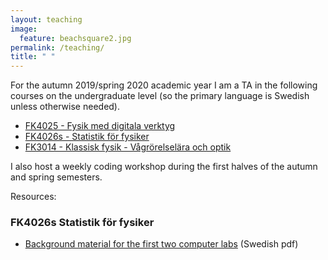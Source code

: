 ```yaml
---
layout: teaching
image:
  feature: beachsquare2.jpg
permalink: /teaching/
title: " "
---
```


For the autumn 2019/spring 2020 academic year I am a TA in the following courses on the undergraduate level (so the primary language is Swedish unless otherwise needed).
  * [FK4025 - Fysik med digitala verktyg](https://www.fysik.su.se/utbildning/program-kurser/kursfakta-och-scheman?kurs=FK4025)
  * [FK4026s - Statistik för fysiker](https://www.fysik.su.se/utbildning/program-kurser/kursfakta-och-scheman?kurs=FK4026)
  * [FK3014 - Klassisk fysik - Vågrörelselära och optik](https://www.fysik.su.se/utbildning/program-kurser/kursfakta-och-scheman?kurs=FK3014)

I also host a weekly coding workshop during the first halves of the autumn and spring semesters.

Resources:

### FK4026s Statistik för fysiker

  * [Background material for the first two computer labs](/teaching/files/fk4026_lab1_extra_bg.pdf) (Swedish pdf)